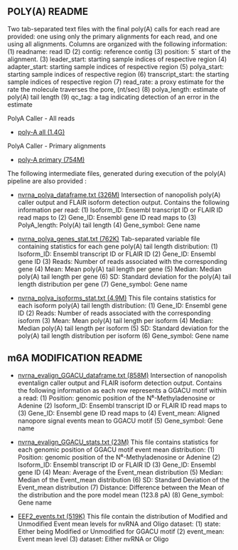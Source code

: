 ## POLY(A)  README 

Two tab-separated text files with the final poly(A) calls for each read are provided: one using only the primary alignments for each read, and one using all alignments. 
Columns are organized with the following information: 
(1) readname: read ID
(2) contig: reference contig
(3) position: 5` start of the alignment.
(3) leader_start: starting sample indices of respective region
(4) adapter_start: starting sample indices of respective region
(5) polya_start: starting sample indices of respective region
(6) transcript_start: the starting sample indices of respective region
(7) read_rate: a proxy estimate for the rate the molecule traverses the pore, (nt/sec)
(8) polya_length: estimate of poly(A) tail length 
(9) qc_tag: a tag indicating detection of an error in the estimate

PolyA Caller - All reads
 - [poly-A all (1.4G)](http://s3.amazonaws.com/nanopore-human-wgs/rna/phase1_analyses/NA12878_DirectRNA_polyA_all.txt)

PolyA Caller - Primary alignments
 - [poly-A primary (754M)](http://s3.amazonaws.com/nanopore-human-wgs/rna/phase1_analyses/NA12878_DirectRNA_polyA_primary.txt)

The following intermediate files, generated during execution of the poly(A) pipeline are also provided : 


 - [nvrna_polya_dataframe.txt (326M)](http://s3.amazonaws.com/nanopore-human-wgs/rna/phase1_analyses/nvrna_polya_dataframe.txt)
Intersection of nanopolish poly(A) caller output and FLAIR isoform detection output. Contains the following information per read:
	(1) Isoform_ID: Ensembl transcript ID or FLAIR ID read maps to
	(2) Gene_ID: Ensembl gene ID read maps to
	(3) PolyA_length: Poly(A) tail length
	(4) Gene_symbol: Gene name

 - [nvrna_polya_genes_stat.txt (762K)](http://s3.amazonaws.com/nanopore-human-wgs/rna/phase1_analyses/nvrna_polya_genes_stat.txt)
Tab-separated variable file containing statistics for each gene poly(A) tail length distribution:
	(1) Isoform_ID: Ensembl transcript ID or FLAIR ID 
	(2) Gene_ID: Ensembl gene ID
	(3) Reads: Number of reads associated with the corresponding gene
	(4) Mean: Mean poly(A) tail length per gene
	(5) Median: Median poly(A) tail length per gene
	(6) SD: Standard deviation for the poly(A) tail length distribution per gene
	(7) Gene_symbol: Gene name


 - [nvrna_polya_isoforms_stat.txt (4.9M)](http://s3.amazonaws.com/nanopore-human-wgs/rna/phase1_analyses/nvrna_polya_isoforms_stat.txt)
This file contains statistics for each isoform poly(A) tail length distribution:
	(1) Gene_ID: Ensembl gene ID
	(2) Reads: Number of reads associated with the corresponding isoform
	(3) Mean: Mean poly(A) tail length per isoform
	(4) Median: Median poly(A) tail length per isoform
	(5) SD: Standard deviation for the poly(A) tail length distribution per isoform
	(6) Gene_symbol: Gene name


## m6A MODIFICATION README 


 - [nvrna_evalign_GGACU_dataframe.txt (858M)](http://s3.amazonaws.com/nanopore-human-wgs/rna/phase1_analyses/nvrna_evalign_GGACU_dataframe.txt)
Intersection of nanopolish eventalign caller output and FLAIR isoform detection output. Contains the following information as each row represents a GGACU motif within a read:
	(1) Position: genomic position of the N⁶-Methyladenosine or Adenine 
        (2) Isoform_ID: Ensembl transcript ID or FLAIR ID read maps to
	(3) Gene_ID: Ensembl gene ID read maps to
	(4) Event_mean: Aligned nanopore signal events mean to GGACU motif
	(5) Gene_symbol: Gene name

 - [nvrna_evalign_GGACU_stats.txt (23M)](http://s3.amazonaws.com/nanopore-human-wgs/rna/phase1_analyses/nvrna_evalign_GGACU_stats.txt)
 This file contains statistics for each genomic position of GGACU motif event mean distribution:
	(1) Position: genomic position of the N⁶-Methyladenosine or Adenine 
(2) Isoform_ID: Ensembl transcript ID or FLAIR ID 
	(3) Gene_ID: Ensembl gene ID
	(4) Mean: Average of the Event_mean distribution 
	(5) Median: Median of the Event_mean distribution
	(6) SD: Standard Deviation of the Event_mean distribution
	(7) Distance: Difference between the Mean of the distribution and the pore model mean (123.8 pA)
	(8) Gene_symbol: Gene name

 - [EEF2_events.txt (519K)](http://s3.amazonaws.com/nanopore-human-wgs/rna/phase1_analyses/EEF2_events.txt)
This file contain the distribution of Modified and Unmodified Event mean levels for nvRNA and Oligo dataset:
	(1) state: Either being Modified or Unmodified for GGACU motif
	(2) event_mean: Event mean level 
	(3) dataset: Either nvRNA or Oligo


